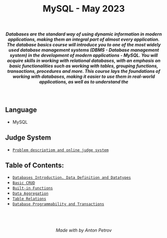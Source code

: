 <h1 align="center">
MySQL - May 2023
</h1>

<br/>

<h5 align="center">
Databases are the standard way of using dynamic information in modern applications, making them an integral part of almost every application. The database basics course will introduce you to one of the most widely used database management systems (DBMS - Database management system) in the development of modern applications - MySQL. You will acquire skills in working with relational databases, with an emphasis on basic functionalities such as working with tables, grouping functions, transactions, procedures and more. This course lays the foundations of working with databases, making it easier to use them in real-world applications, as well as to understand the
</h5>

<br/>

## Language

- MySQL

## Judge System

- [`Problem descriptiom and online judge system`](https://judge.softuni.org/Contests#!/List/ByCategory/66/Java-Databases-Basics-Exercises)

## Table of Contents:

- [`Databases Introduction. Data Definition and Datatypes`](https://github.com/tonytech83/MySQL/tree/main/01_Data_Definition_And_Data_Types)
- [`Basic CRUD`](https://github.com/tonytech83/MySQL/tree/main/02_Basic_CRUD)
- [`Built-in Functions`](https://github.com/tonytech83/MySQL/tree/main/03_05_Built_in_Functions)
- [`Data Aggregation`](https://github.com/tonytech83/MySQL/tree/main/04_Data_Aggregation)
- [`Table Relations`](https://github.com/tonytech83/MySQL/tree/main/05_Table_Relations)
- [`Database Programmability and Transactions`](https://github.com/tonytech83/MySQL/tree/main/07_Database_Programmability)

<br/>
<br/>

<h6 align="center"> Made with by Anton Petrov </h6>
